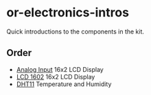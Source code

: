 # or-electronics-intros
Quick introductions to the components in the kit.

Order
-----

* [Analog Input](./Analog%20Input) 16x2 LCD Display
* [LCD 1602](./LCD%201602) 16x2 LCD Display
* [DHT11](./DHT11) Temperature and Humidity
